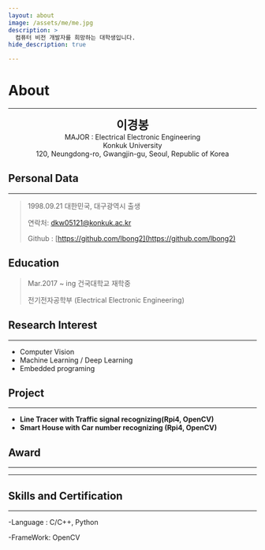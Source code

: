 ```yaml
---
layout: about
image: /assets/me/me.jpg
description: >
  컴퓨터 비전 개발자를 희망하는 대학생입니다.
hide_description: true

---
```


# About

<!--author-->
* * *
<center>
<span style="font-size:170%;font-weight:bold">
이경봉
</span>
</center>

<center>MAJOR : Electrical Electronic Engineering </center>

<center>Konkuk University</center>

<center>120, Neungdong-ro, Gwangjin-gu, Seoul, Republic of Korea</center>

## Personal Data
---
> 1998.09.21 대한민국, 대구광역시 출생
>
> 연락처: dkw05121@konkuk.ac.kr
>
> Github : [https://github.com/lbong2](https://github.com/lbong2)

## Education
> Mar.2017 ~ ing 건국대학교 재학중
>
> 전기전자공학부 (Electrical Electronic Engineering)

## Research Interest
---
* Computer Vision
* Machine Learning / Deep Learning
* Embedded programing

## Project
---
* **Line Tracer with Traffic signal recognizing(Rpi4, OpenCV)**
* **Smart House with Car number recognizing (Rpi4, OpenCV)**


## Award
---
---

## Skills and Certification

---
-Language : C/C++, Python

-FrameWork: OpenCV
